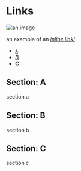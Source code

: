 # Links

![an image](https://go.dev/images/gophers/ladder.svg)

an example of an [_inline link!_](https://www.google.com)  

- [`A`](#section-a)
- [*B*](#section-b)
- [__C__](#section-c)

## Section: A

section a

## Section: B

section b

## Section: C

section c